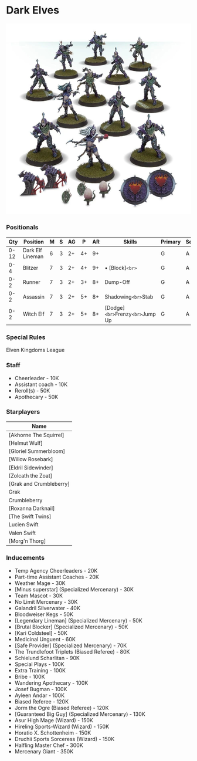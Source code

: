 ﻿# Dark Elves

![](../media/teams/NaggarothNightwings01.jpg)

### Positionals

| Qty  | Position         | M | S | AG | P  | AR | Skills                               | Primary | Secondary | Cost |
| ---- | ---------------- | - | - | -- | -- | -- | ------------------------------------ | ------- | --------- | ---- |
| 0-12 | Dark Elf Lineman | 6 | 3 | 2+ | 4+ | 9+ |                                      | G       | A S       | 70K  |
| 0-4  | Blitzer          | 7 | 3 | 2+ | 4+ | 9+ | • [Block]`<br>`                   | G       | A S P     | 100K |
| 0-2  | Runner           | 7 | 3 | 2+ | 3+ | 8+ | Dump-Off                             | G       | A P S     | 80K  |
| 0-2  | Assassin         | 7 | 3 | 2+ | 5+ | 8+ | Shadowing`<br>`Stab                | G       | A S P     | 85K  |
| 0-2  | Witch Elf        | 7 | 3 | 2+ | 5+ | 8+ | [Dodge]`<br>`Frenzy`<br>`Jump Up | G       | A S P     | 110K |

### Special Rules

Elven Kingdoms League

### Staff

* Cheerleader - 10K
* Assistant coach - 10K
* Reroll(s) - 50K
* Apothecary  - 50K

### Starplayers

| Name                    |
| ----------------------- |
| [Akhorne The Squirrel]  |
| [Helmut Wulf]           |
| [Gloriel Summerbloom]   |
| [Willow Rosebark]       |
| [Eldril Sidewinder]     |
| [Zolcath the Zoat]      |
| [Grak and Crumbleberry] |
| Grak                    |
| Crumbleberry            |
| [Roxanna Darknail]      |
| [The Swift Twins]       |
| Lucien Swift            |
| Valen Swift             |
| [Morg'n Thorg]          |

### Inducements

* Temp Agency Cheerleaders - 20K
* Part-time Assistant Coaches - 20K
* Weather Mage - 30K
* [Minus superstar] (Specialized Mercenary) - 30K
* Team Mascot - 30K
* No Limit Mercenary - 30K
* Galandril Silverwater - 40K
* Bloodweiser Kegs - 50K
* [Legendary Lineman] (Specialized Mercenary) - 50K
* [Brutal Blocker] (Specialized Mercenary) - 50K
* [Kari Coldsteel] - 50K
* Medicinal Unguent - 60K
* [Safe Provider] (Specialized Mercenary) - 70K
* The Trundlefoot Triplets (Biased Referee) - 80K
* Schielund Scharlitan - 90K
* Special Plays - 100K
* Extra Training - 100K
* Bribe - 100K
* Wandering Apothecary - 100K
* Josef Bugman - 100K
* Ayleen Andar - 100K
* Biased Referee - 120K
* Jorm the Ogre (Biased Referee) - 120K
* [Guaranteed Big Guy] (Specialized Mercenary) - 130K
* Asur High Mage (Wizard) - 150K
* Hireling Sports-Wizard (Wizard) - 150K
* Horatio X. Schottenheim - 150K
* Druchii Sports Sorceress (Wizard) - 150K
* Halfling Master Chef - 300K
* Mercenary Giant - 350K

